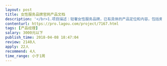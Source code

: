 ```yaml
---                
layout: post       
title: 女性服务品牌官网产品文档           
description: '</br>1.项目描述：轻奢女性服务品牌，已有具体的产品定位和内容，包括竟品网站和参照对象，以及内部对产品的定位和要求</br>2.项目概况：因为只是品牌资讯官网的网站，所以产品文档书写很简单，但要求细致和认真，按预定要求做出PC、移动，小程序的官网产品文档</br>'     
contenturl: https://pro.lagou.com/project/7167.html      
tags: [产品经理]            
salary: 3000元以下          
publish_time: 2018-04-08 18:47:04         
review: 2140人                   
apply: 22人                   
recommend: 4人                   
time_range: 小于1周              
---                 
```

